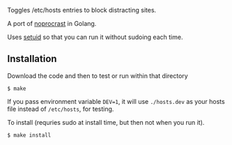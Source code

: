 Toggles /etc/hosts entries to block distracting sites.

A port of [noprocrast](https://github.com/rfwatson/noprocrast) in Golang.

Uses [setuid](https://en.wikipedia.org/wiki/Setuid) so that you can run it without sudoing each time.

## Installation

Download the code and then to test or run within that directory

```
$ make
```

If you pass environment variable `DEV=1`, it will use `./hosts.dev`
as your hosts file instead of `/etc/hosts`, for testing.

To install (requries sudo at install time, but then not when you run it).

```
$ make install
```